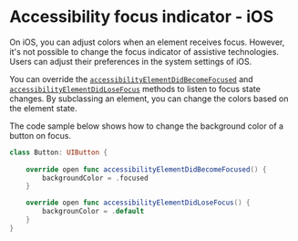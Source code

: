 # Accessibility focus indicator - iOS

On iOS, you can adjust colors when an element receives focus. However, it's not possible to change the focus indicator of assistive technologies. Users can adjust their preferences in the system settings of iOS.

You can override the [`accessibilityElementDidBecomeFocused`](https://developer.apple.com/documentation/objectivec/nsobject/1615183-accessibilityelementdidbecomefoc) and [`accessibilityElementDidLoseFocus`](https://developer.apple.com/documentation/objectivec/nsobject/1615082-accessibilityelementdidlosefocus) methods to listen to focus state changes. By subclassing an element, you can change the colors based on the element state.

The code sample below shows how to change the background color of a button on focus.

```swift
class Button: UIButton {
    
    override open func accessibilityElementDidBecomeFocused() {
        backgroundColor = .focused
    }

    override open func accessibilityElementDidLoseFocus() {
        backgrounColor = .default
    }
}
```
